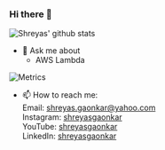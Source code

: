 ### Hi there 👋

![Shreyas' github stats](https://github-readme-stats.vercel.app/api?username=shreyasgaonkar&count_private=true&show_icons=true)


- 💬 Ask me about 
  - AWS Lambda

![Metrics](https://metrics.lecoq.io/shreyasgaonkar)


- 📫 How to reach me:  
Email: shreyas.gaonkar@yahoo.com  
Instagram: [shreyasgaonkar](https://www.instagram.com/shreyasgaonkar/)  
YouTube: [shreyasgaonkar](https://www.youtube.com/shreyasgaonkar)  
LinkedIn: [shreyasgaonkar](https://www.linkedin.com/in/shreyasgaonkar/)


<!--
**shreyasgaonkar/shreyasgaonkar** is a ✨ _special_ ✨ repository because its `README.md` (this file) appears on your GitHub profile.

Here are some ideas to get you started:

- 🔭 I’m currently working on ...
- 🌱 I’m currently learning ...
- 👯 I’m looking to collaborate on ...
- 🤔 I’m looking for help with ...
- 💬 Ask me about ...
- 📫 How to reach me: ...
- 😄 Pronouns: ...
- ⚡ Fun fact: ...
-->
